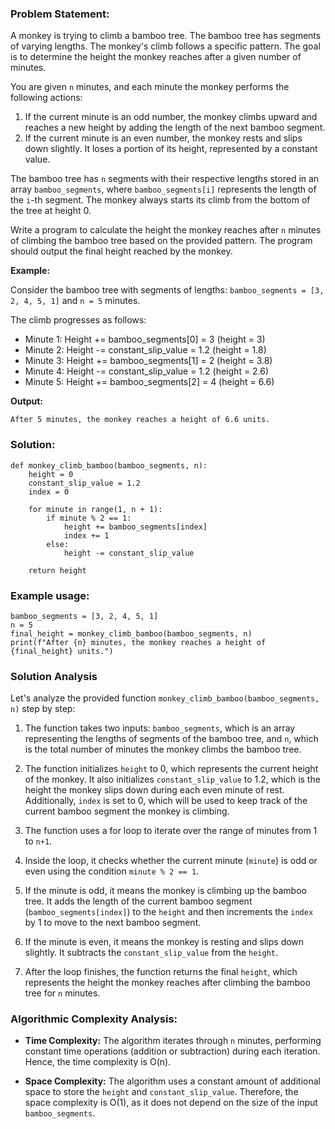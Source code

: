 ### Problem Statement:

A monkey is trying to climb a bamboo tree. The bamboo tree has segments of varying lengths. The monkey's climb follows a specific pattern. The goal is to determine the height the monkey reaches after a given number of minutes.

You are given `n` minutes, and each minute the monkey performs the following actions:

1. If the current minute is an odd number, the monkey climbs upward and reaches a new height by adding the length of the next bamboo segment.
2. If the current minute is an even number, the monkey rests and slips down slightly. It loses a portion of its height, represented by a constant value.

The bamboo tree has `n` segments with their respective lengths stored in an array `bamboo_segments`, where `bamboo_segments[i]` represents the length of the `i`-th segment. The monkey always starts its climb from the bottom of the tree at height 0.

Write a program to calculate the height the monkey reaches after `n` minutes of climbing the bamboo tree based on the provided pattern. The program should output the final height reached by the monkey.

**Example:**

Consider the bamboo tree with segments of lengths: `bamboo_segments = [3, 2, 4, 5, 1]` and `n = 5` minutes.

The climb progresses as follows:

- Minute 1: Height += bamboo_segments[0] = 3 (height = 3)
- Minute 2: Height -= constant_slip_value = 1.2 (height = 1.8)
- Minute 3: Height += bamboo_segments[1] = 2 (height = 3.8)
- Minute 4: Height -= constant_slip_value = 1.2 (height = 2.6)
- Minute 5: Height += bamboo_segments[2] = 4 (height = 6.6)

**Output:**
```
After 5 minutes, the monkey reaches a height of 6.6 units.
```



### Solution:
```
def monkey_climb_bamboo(bamboo_segments, n):
    height = 0
    constant_slip_value = 1.2
    index = 0

    for minute in range(1, n + 1):
        if minute % 2 == 1:
            height += bamboo_segments[index]
            index += 1
        else:
            height -= constant_slip_value

    return height
```
### Example usage:
```
bamboo_segments = [3, 2, 4, 5, 1]
n = 5
final_height = monkey_climb_bamboo(bamboo_segments, n)
print(f"After {n} minutes, the monkey reaches a height of {final_height} units.")
```

### Solution Analysis
Let's analyze the provided function `monkey_climb_bamboo(bamboo_segments, n)` step by step:

1. The function takes two inputs: `bamboo_segments`, which is an array representing the lengths of segments of the bamboo tree, and `n`, which is the total number of minutes the monkey climbs the bamboo tree.

2. The function initializes `height` to 0, which represents the current height of the monkey. It also initializes `constant_slip_value` to 1.2, which is the height the monkey slips down during each even minute of rest. Additionally, `index` is set to 0, which will be used to keep track of the current bamboo segment the monkey is climbing.

3. The function uses a for loop to iterate over the range of minutes from 1 to `n+1`.

4. Inside the loop, it checks whether the current minute (`minute`) is odd or even using the condition `minute % 2 == 1`.

5. If the minute is odd, it means the monkey is climbing up the bamboo tree. It adds the length of the current bamboo segment (`bamboo_segments[index]`) to the `height` and then increments the `index` by 1 to move to the next bamboo segment.

6. If the minute is even, it means the monkey is resting and slips down slightly. It subtracts the `constant_slip_value` from the `height`.

7. After the loop finishes, the function returns the final `height`, which represents the height the monkey reaches after climbing the bamboo tree for `n` minutes.


### Algorithmic Complexity Analysis:
- **Time Complexity:** The algorithm iterates through `n` minutes, performing constant time operations (addition or subtraction) during each iteration. Hence, the time complexity is O(n).

- **Space Complexity:** The algorithm uses a constant amount of additional space to store the `height` and `constant_slip_value`. Therefore, the space complexity is O(1), as it does not depend on the size of the input `bamboo_segments`.